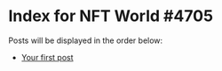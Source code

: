 # Index for NFT World #4705
Posts will be displayed in the order below:

- [Your first post](./001-first.md)

